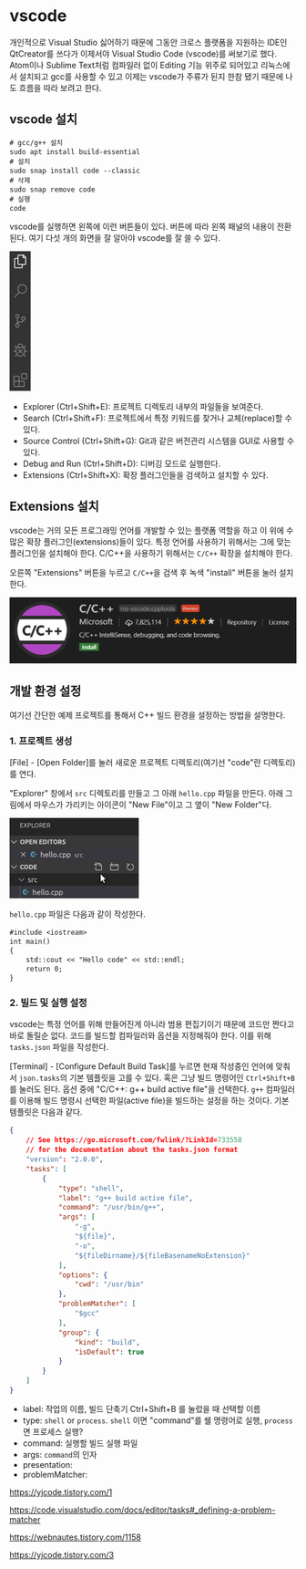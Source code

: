 # vscode



개인적으로 Visual Studio 싫어하기 때문에 그동안 크로스 플랫폼을 지원하는 IDE인 QtCreator를 쓰다가 이제서야 Visual Studio Code (vscode)를 써보기로 했다. Atom이나 Sublime Text처럼 컴파일러 없이 Editing 기능 위주로 되어있고 리눅스에서 설치되고 gcc를 사용할 수 있고 이제는 vscode가 주류가 된지 한참 됐기 때문에 나도 흐름을 따라 보려고 한다.



## vscode 설치

```
# gcc/g++ 설치
sudo apt install build-essential
# 설치
sudo snap install code --classic
# 삭제
sudo snap remove code
# 실행
code
```

vscode를 실행하면 왼쪽에 이런 버튼들이 있다. 버튼에 따라 왼쪽 패널의 내용이 전환된다. 여기 다섯 개의 화면을 잘 알아야 vscode를 잘 쓸 수 있다.

![side-pannel](./figures/vscode-left.png)

- Explorer (Ctrl+Shift+E): 프로젝트 디렉토리 내부의 파일들을 보여준다.
- Search (Ctrl+Shift+F): 프로젝트에서 특정 키워드를 찾거나 교체(replace)할 수 있다.
- Source Control (Ctrl+Shift+G): Git과 같은 버전관리 시스템을 GUI로 사용할 수 있다.
- Debug and Run (Ctrl+Shift+D): 디버깅 모드로 실행한다.
- Extensions (Ctrl+Shift+X): 확장 플러그인들을 검색하고 설치할 수 있다.



## Extensions 설치

vscode는 거의 모든 프로그래밍 언어를 개발할 수 있는 플랫폼 역할을 하고 이 위에 수많은 확장 플러그인(extensions)들이 있다. 특정 언어를 사용하기 위해서는 그에 맞는 플러그인을 설치해야 한다. C/C++을 사용하기 위해서는 `C/C++` 확장을 설치해야 한다.  

오른쪽 "Extensions" 버튼을 누르고 `C/C++`을 검색 후 녹색 "install" 버튼을 눌러 설치한다.

![cpp-extension](./figures/cpp-extension.png)



## 개발 환경 설정

여기선 간단한 예제 프로젝트를 통해서 C++ 빌드 환경을 설정하는 방법을 설명한다.

### 1. 프로젝트 생성

[File] - [Open Folder]를 눌러 새로운 프로젝트 디렉토리(여기선 "code"란 디렉토리)를 연다.  

"Explorer" 창에서 `src` 디렉토리를 만들고 그 아래 `hello.cpp` 파일을 만든다. 아래 그림에서 마우스가 가리키는 아이콘이 "New File"이고 그 옆이 "New Folder"다.

![newfile](./figures/newfile.png)

`hello.cpp` 파일은 다음과 같이 작성한다.

```
#include <iostream>
int main()
{
    std::cout << "Hello code" << std::endl;
    return 0;
}
```



### 2. 빌드 및 실행 설정

vscode는 특정 언어를 위해 만들어진게 아니라 범용 편집기이기 때문에 코드만 짠다고 바로 돌릴순 없다. 코드를 빌드할 컴파일러와 옵션을 지정해줘야 한다. 이를 위해 `tasks.json` 파일을 작성한다.

[Terminal] - [Configure Default Build Task]를 누르면 현재 작성중인 언어에 맞춰서 `json.tasks`의 기본 템플릿을 고를 수 있다. 혹은 그냥 빌드 명령어인 `Ctrl+Shift+B`를 눌러도 된다. 옵션 중에 "C/C++: g++ build active file"을 선택한다. `g++` 컴파일러를 이용해 빌드 명령시 선택한 파일(active file)을 빌드하는 설정을 하는 것이다. 기본 템플릿은 다음과 같다.

```json
{
    // See https://go.microsoft.com/fwlink/?LinkId=733558 
    // for the documentation about the tasks.json format
    "version": "2.0.0",
    "tasks": [
        {
            "type": "shell",
            "label": "g++ build active file",
            "command": "/usr/bin/g++",
            "args": [
                "-g",
                "${file}",
                "-o",
                "${fileDirname}/${fileBasenameNoExtension}"
            ],
            "options": {
                "cwd": "/usr/bin"
            },
            "problemMatcher": [
                "$gcc"
            ],
            "group": {
                "kind": "build",
                "isDefault": true
            }
        }
    ]
}
```

- label: 작업의 이름, 빌드 단축기 Ctrl+Shift+B 를 눌렀을 때 선택할 이름
- type: `shell` or `process`. `shell` 이면 "command"를 쉘 명령어로 실행, `process`면 프로세스 실행?
- command: 실행할 빌드 실행 파일
- args: `command`의 인자
- presentation: 
- problemMatcher:



https://yjcode.tistory.com/1

<https://code.visualstudio.com/docs/editor/tasks#_defining-a-problem-matcher>

https://webnautes.tistory.com/1158

https://yjcode.tistory.com/3

